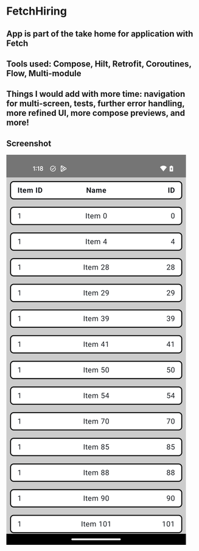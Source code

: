 # FetchHiring

## App is part of the take home for application with Fetch

## Tools used: Compose, Hilt, Retrofit, Coroutines, Flow, Multi-module

## Things I would add with more time: navigation for multi-screen, tests, further error handling, more refined UI, more compose previews, and more! 

## Screenshot
![Screenshot](images/UiDemo.png)